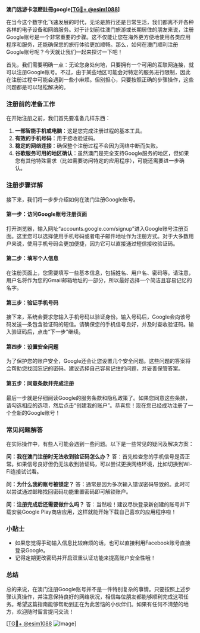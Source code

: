 **澳门远游卡怎麽註冊google[[TG💪+ @esim1088](https://t.me/s/esim1088)]**

在当今这个数字化飞速发展的时代，无论是旅行还是日常生活，我们都离不开各种各样的电子设备和网络服务。对于计划前往澳门旅游或长期居住的朋友来说，注册Google账号是一个非常重要的步骤。这不仅能让您在海外更方便地使用各类应用程序和服务，还能确保您的旅行体验更加顺畅。那么，如何在澳门顺利注册Google账号呢？今天就让我们一起来探讨一下吧！

首先，我们需要明确一点：无论您身处何地，只要拥有一个可用的互联网连接，就可以注册Google账号。不过，由于某些地区可能会对特定的服务进行限制，因此在注册过程中可能会遇到一些小麻烦。但别担心，只要按照正确的步骤操作，这些问题都是可以轻松解决的。

### 注册前的准备工作

在开始注册之前，我们首先要准备几样东西：

1. **一部智能手机或电脑**：这是您完成注册过程的基本工具。
2. **有效的手机号码**：用于接收验证码。
3. **稳定的网络连接**：确保整个注册过程不会因为网络中断而失败。
4. **谷歌服务可用的地区确认**：虽然澳门是完全支持Google服务的地区，但如果您有其他特殊需求（比如需要访问特定的应用程序），可能还需要进一步确认。

### 注册步骤详解

接下来，我们将一步步介绍如何在澳门注册Google账号。

#### 第一步：访问Google账号注册页面

打开浏览器，输入网址“accounts.google.com/signup”进入Google账号注册页面。这里您可以选择使用手机号码或者电子邮件地址作为注册方式。对于大多数用户来说，使用手机号码会更加便捷，因为它可以直接通过短信接收验证码。

#### 第二步：填写个人信息

在注册页面上，您需要填写一些基本信息，包括姓名、用户名、密码等。请注意，用户名将作为您的Gmail邮箱地址的一部分，所以最好选择一个简洁且容易记忆的名字。

#### 第三步：验证手机号码

接下来，系统会要求您输入手机号码以验证身份。输入号码后，Google会向该号码发送一条包含验证码的短信。请确保您的手机信号良好，并及时查收验证码。输入验证码后，点击“下一步”继续。

#### 第四步：设置安全问题

为了保护您的账户安全，Google还会让您设置几个安全问题。这些问题的答案将会帮助您找回忘记的密码。建议选择自己容易记住的问题，并妥善保管答案。

#### 第五步：同意条款并完成注册

最后一步就是仔细阅读Google的服务条款和隐私政策了。如果您同意这些条款，请勾选相应的选项，然后点击“创建我的账户”。恭喜您！现在您已经成功注册了一个全新的Google账号！

### 常见问题解答

在实际操作中，有些人可能会遇到一些问题。以下是一些常见的疑问及解决方案：

**问：我在澳门注册时无法收到验证码怎么办？**
答：首先检查您的手机信号是否正常。如果信号良好但仍无法收到验证码，可以尝试更换网络环境，比如切换到Wi-Fi连接试试看。

**问：为什么我的账号被锁定？**
答：通常是因为多次输入错误密码导致的。此时可以尝试通过邮箱找回密码功能重置密码即可解锁账户。

**问：注册完成后还需要做什么吗？**
答：当然啦！建议尽快登录新创建的账号并下载安装Google Play商店应用，这样就能开始下载自己喜欢的应用程序啦！

### 小贴士

- 如果您觉得手动输入信息比较麻烦的话，也可以直接利用Facebook账号直接登录Google。
- 记得定期更改密码并开启双重认证功能来提高账户安全性哦！

### 总结

总的来说，在澳门注册Google账号并不是一件特别复杂的事情。只要按照上述步骤认真操作，并注意保持良好的网络状况，相信每位朋友都能够顺利完成这项任务。希望这篇指南能够帮助到正在为此苦恼的小伙伴们。如果有任何不清楚的地方，欢迎随时留言提问交流！

[[TG💪+ @esim1088](https://t.me/s/esim1088) ![Image](https://i.postimg.cc/4NQfJmqS/Snipaste-2025-05-13-00-14-12.png)]